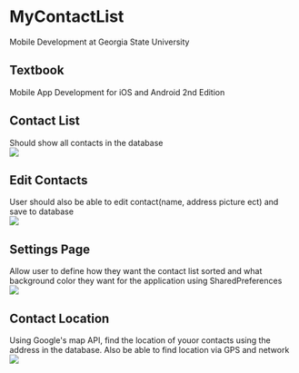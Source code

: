 # MyContactList
Mobile Development at Georgia State University

## Textbook
Mobile App Development for iOS and Android 2nd Edition

## Contact List
Should show all contacts in the database <br>
![](app/images/mobileapp_contactlist.PNG)<br>

## Edit Contacts
User should also be able to edit contact(name, address picture ect) and save to database <br>
![](app/images/mobileapp_add-editContact.PNG)

## Settings Page
Allow user to define how they want the contact list sorted and what background color they want for the application using SharedPreferences<br>
![](app/images/mobileapp_sharedPref.PNG)

## Contact Location
Using Google's map API, find the location of youor contacts using the address in the database. Also be able to find location via GPS and network <br>
![](app/images/mobileapp_mapApi.PNG)
